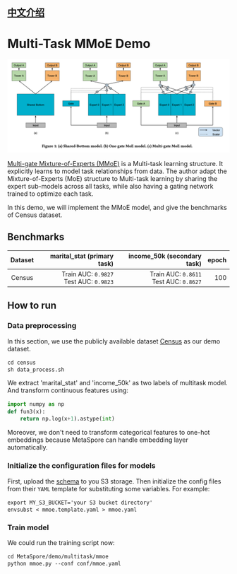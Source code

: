 ## [中文介绍](README-CN.md)

# Multi-Task MMoE Demo
<center><img src="resources/img.png" width="1100"></center>

[Multi-gate Mixture-of-Experts (MMoE)](https://www.kdd.org/kdd2018/accepted-papers/view/modeling-task-relationships-in-multi-task-learning-with-multi-gate-mixture-)
is a Multi-task learning structure. It explicitly learns to model task 
relationships from data. The author adapt the Mixture-of-Experts (MoE) structure to Multi-task learning by sharing the
expert sub-models across all tasks, while also having a gating network trained to optimize each task.

In this demo, we will implement the MMoE model, and give the benchmarks of Census dataset.

## Benchmarks
| Dataset |                     marital_stat (primary task) |                     income_50k (secondary task) | epoch |
|:-------:|------------------------------------------------:|------------------------------------------------:|------:|
| Census  | Train AUC:  `0.9827` <br /> Test AUC:  `0.9823` | Train AUC:  `0.8611` <br /> Test AUC:  `0.8627` |   100 |

## How to run

### Data preprocessing
In this section, we use the publicly available dataset [Census](https://archive.ics.uci.edu/ml/machine-learning-databases/census-income-mld/census.tar.gz) as our demo dataset. 
```shell
cd census
sh data_process.sh
```
We extract 'marital_stat' and 'income_50k' as two labels of multitask model. And transform continuous features using:
```python
import numpy as np
def fun3(x):
    return np.log(x+1).astype(int)
```
Moreover, we don't need to transform categorical features to one-hot embeddings because MetaSpore can handle embedding layer automatically.

### Initialize the configuration files for models
First, upload the [schema](schema) to you S3 storage.
Then initialize the config files from their `YAML` template for substituting some variables. For example:
```shell
export MY_S3_BUCKET='your S3 bucket directory'
envsubst < mmoe.template.yaml > mmoe.yaml 
```

### Train model
We could run the training script now:
```shell
cd MetaSpore/demo/multitask/mmoe
python mmoe.py --conf conf/mmoe.yaml 
```
